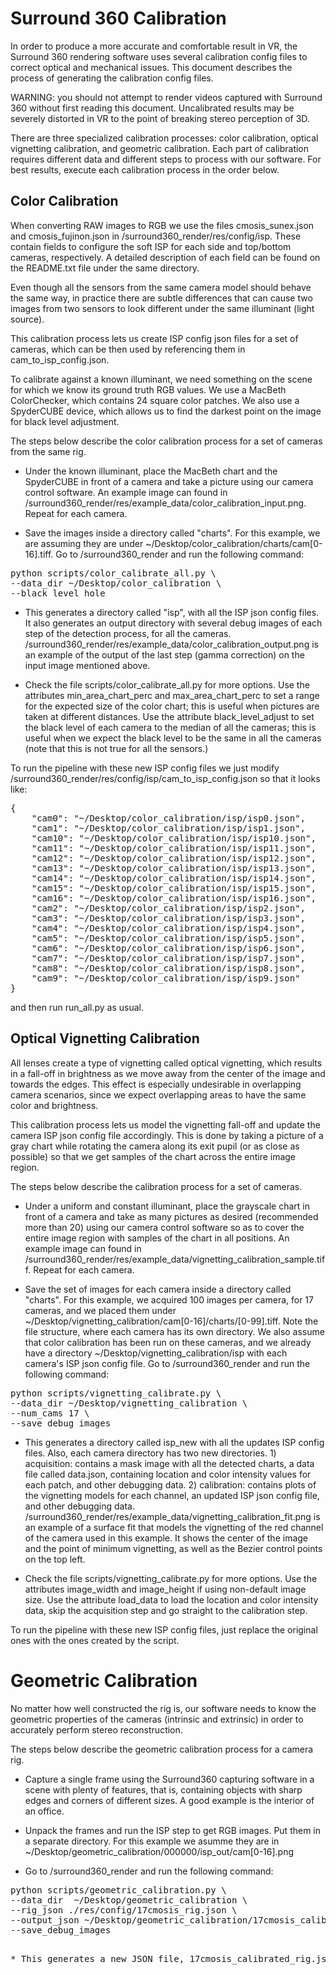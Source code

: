 # Surround 360 Calibration

In order to produce a more accurate and comfortable result in VR, the Surround 360 rendering software uses several calibration config files to correct optical and mechanical issues. This document describes the process of generating the calibration config files.

WARNING: you should not attempt to render videos captured with Surround 360 without first reading this document. Uncalibrated results may be severely distorted in VR to the point of breaking stereo perception of 3D.

There are three specialized calibration processes: color calibration, optical vignetting calibration, and geometric calibration. Each part of calibration requires different data and different steps to process with our software. For best results, execute each calibration process in the order below.

## Color Calibration

When converting RAW images to RGB we use the files cmosis_sunex.json and cmosis_fujinon.json in /surround360_render/res/config/isp. These contain fields to configure the soft ISP for each side and top/bottom cameras, respectively. A detailed description of each field can be found on the README.txt file under the same directory.

Even though all the sensors from the same camera model should behave the same way, in practice there are subtle differences that can cause two images from two sensors to look different under the same illuminant (light source).

This calibration process lets us create ISP config json files for a set of cameras, which can be then used by referencing them in cam_to_isp_config.json.

To calibrate against a known illuminant, we need something on the scene for which we know its ground truth RGB values. We use a MacBeth ColorChecker, which contains 24 square color patches. We also use a SpyderCUBE device, which allows us to find the darkest point on the image for black level adjustment.

The steps below describe the color calibration process for a set of cameras from the same rig.

* Under the known illuminant, place the MacBeth chart and the SpyderCUBE in front of a camera and take a picture using our camera control software. An example image can found in /surround360_render/res/example_data/color_calibration_input.png. Repeat for each camera.

* Save the images inside a directory called "charts". For this example, we are assuming they are under ~/Desktop/color_calibration/charts/cam[0-16].tiff. Go to /surround360_render and run the following command:
<pre>
python scripts/color_calibrate_all.py \
--data_dir ~/Desktop/color_calibration \
--black_level_hole
</pre>

* This generates a directory called "isp", with all the ISP json config files. It also generates an output directory with several debug images of each step of the detection process, for all the cameras. /surround360_render/res/example_data/color_calibration_output.png is an example of the output of the last step (gamma correction) on the input image mentioned above.

* Check the file scripts/color_calibrate_all.py for more options. Use the attributes min_area_chart_perc and max_area_chart_perc to set a range for the expected size of the color chart; this is useful when pictures are taken at different distances. Use the attribute black_level_adjust to set the black level of each camera to the median of all the cameras; this is useful when we expect the black level to be the same in all the cameras (note that this is not true for all the sensors.)

To run the pipeline with these new ISP config files we just modify /surround360_render/res/config/isp/cam_to_isp_config.json so that it looks like:

<pre>
{
    "cam0": "~/Desktop/color_calibration/isp/isp0.json",
    "cam1": "~/Desktop/color_calibration/isp/isp1.json",
    "cam10": "~/Desktop/color_calibration/isp/isp10.json",
    "cam11": "~/Desktop/color_calibration/isp/isp11.json",
    "cam12": "~/Desktop/color_calibration/isp/isp12.json",
    "cam13": "~/Desktop/color_calibration/isp/isp13.json",
    "cam14": "~/Desktop/color_calibration/isp/isp14.json",
    "cam15": "~/Desktop/color_calibration/isp/isp15.json",
    "cam16": "~/Desktop/color_calibration/isp/isp16.json",
    "cam2": "~/Desktop/color_calibration/isp/isp2.json",
    "cam3": "~/Desktop/color_calibration/isp/isp3.json",
    "cam4": "~/Desktop/color_calibration/isp/isp4.json",
    "cam5": "~/Desktop/color_calibration/isp/isp5.json",
    "cam6": "~/Desktop/color_calibration/isp/isp6.json",
    "cam7": "~/Desktop/color_calibration/isp/isp7.json",
    "cam8": "~/Desktop/color_calibration/isp/isp8.json",
    "cam9": "~/Desktop/color_calibration/isp/isp9.json"
}
</pre>

and then run run_all.py as usual.

## Optical Vignetting Calibration

All lenses create a type of vignetting called optical vignetting, which results in a fall-off in brightness as we move away from the center of the image and towards the edges. This effect is especially undesirable in overlapping camera scenarios, since we expect overlapping areas to have the same color and brightness.

This calibration process lets us model the vignetting fall-off and update the camera ISP json config file accordingly. This is done by taking a picture of a gray chart while rotating the camera along its exit pupil (or as close as possible) so that we get samples of the chart across the entire image region.

The steps below describe the calibration process for a set of cameras.

* Under a uniform and constant illuminant, place the grayscale chart in front of a camera and take as many pictures as desired (recommended more than 20) using our camera control software so as to cover the entire image region with samples of the chart in all positions. An example image can found in /surround360_render/res/example_data/vignetting_calibration_sample.tiff. Repeat for each camera.

* Save the set of images for each camera inside a directory called "charts". For this example, we acquired 100 images per camera, for 17 cameras, and we placed them under ~/Desktop/vignetting_calibration/cam[0-16]/charts/[0-99].tiff. Note the file structure, where each camera has its own directory. We also assume that color calibration has been run on these cameras, and we already have a directory ~/Desktop/vignetting_calibration/isp with each camera's ISP json config file. Go to /surround360_render and run the following command:
<pre>
python scripts/vignetting_calibrate.py \
--data_dir ~/Desktop/vignetting_calibration \
--num_cams 17 \
--save_debug_images
</pre>

* This generates a directory called isp_new with all the updates ISP config files. Also, each camera directory has two new directories. 1) acquisition: contains a mask image with all the detected charts, a data file called data.json, containing location and color intensity values for each patch, and other debugging data. 2) calibration: contains plots of the vignetting models for each channel, an updated ISP json config file, and other debugging data. /surround360_render/res/example_data/vignetting_calibration_fit.png is an example of a surface fit that models the vignetting of the red channel of the camera used in this example. It shows the center of the image and the point of minimum vignetting, as well as the Bezier control points on the top left.

* Check the file scripts/vignetting_calibrate.py for more options. Use the attributes image_width and image_height if using non-default image size. Use the attribute load_data to load the location and color intensity data, skip the acquisition step and go straight to the calibration step.

To run the pipeline with these new ISP config files, just replace the original ones with the ones created by the script.

# Geometric Calibration

No matter how well constructed the rig is, our software needs to know the geometric properties of the cameras (intrinsic and extrinsic) in order to accurately perform stereo reconstruction.

The steps below describe the geometric calibration process for a camera rig.

* Capture a single frame using the Surround360 capturing software in a scene with plenty of features, that is, containing objects with sharp edges and corners of different sizes. A good example is the interior of an office.

* Unpack the frames and run the ISP step to get RGB images. Put them in a separate directory. For this example we asumme they are in ~/Desktop/geometric_calibration/000000/isp_out/cam[0-16].png

* Go to /surround360_render and run the following command:
<pre>
python scripts/geometric_calibration.py \
--data_dir  ~/Desktop/geometric_calibration \
--rig_json ./res/config/17cmosis_rig.json \
--output_json ~/Desktop/geometric_calibration/17cmosis_calibrated_rig.json \
--save_debug_images
<pre>

* This generates a new JSON file, 17cmosis_calibrated_rig.json, to be used in the Rig Geometry File field (rig_json_file flag) when rendering. It also generates debug images under ~/Desktop/geometric_calibration showing the accuracy of the calibration process. NOTE: use the new_rig_format flag to render using this new JSOn file.
